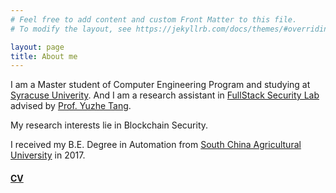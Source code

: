 ```yaml
---
# Feel free to add content and custom Front Matter to this file.
# To modify the layout, see https://jekyllrb.com/docs/themes/#overriding-theme-defaults

layout: page
title: About me
---
```


I am a Master student of Computer Engineering Program and studying at [Syracuse Univerity](https://www.syracuse.edu/). And I am a research assistant in [FullStack Security Lab](https://tristartom.github.io/members.html) advised by [Prof. Yuzhe Tang](https://tristartom.github.io/index.html).

My research interests lie in Blockchain Security.

I received my B.E. Degree in Automation from [South China Agricultural University](https://english.scau.edu.cn/) in 2017.

#### [CV](assets/pdf/Resume_Zhihua%20Yang_12_2022.pdf)
